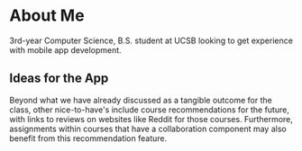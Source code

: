 # About Me

3rd-year Computer Science, B.S. student at UCSB looking to get experience with mobile app development.

## Ideas for the App

Beyond what we have already discussed as a tangible outcome for the class, other nice-to-have's include course recommendations for the future, with links to reviews on websites like Reddit for those courses. Furthermore, assignments within courses that have a collaboration component may also benefit from this recommendation feature.

